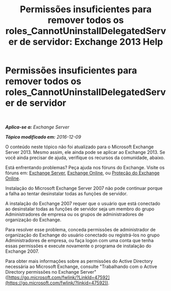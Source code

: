 ﻿---
title: 'Permissões insuficientes para remover todos os roles_CannotUninstallDelegatedServer de servidor: Exchange 2013 Help'
TOCTitle: Permissões insuficientes para remover todos os roles_CannotUninstallDelegatedServer de servidor
ms:assetid: 214ae6f3-15e7-4337-99e8-40f9547c8e0c
ms:mtpsurl: https://technet.microsoft.com/pt-br/library/ms.exch.setupreadiness.cannotuninstalldelegatedserver(v=EXCHG.150)
ms:contentKeyID: 50485167
ms.date: 05/22/2018
mtps_version: v=EXCHG.150
ms.translationtype: MT
---

# Permissões insuficientes para remover todos os roles\_CannotUninstallDelegatedServer de servidor

 

_**Aplica-se a:** Exchange Server_

_**Tópico modificado em:** 2016-12-09_

O conteúdo neste tópico não foi atualizado para o Microsoft Exchange Server 2013. Mesmo assim, ele ainda pode se aplicar ao Exchange 2013. Se você ainda precisar de ajuda, verifique os recursos da comunidade, abaixo.

Está enfrentando problemas? Peça ajuda nos fóruns do Exchange. Visite os fóruns em: [Exchange Server](https://go.microsoft.com/fwlink/p/?linkid=60612), [Exchange Online](https://go.microsoft.com/fwlink/p/?linkid=267542), ou [Proteção do Exchange Online](https://go.microsoft.com/fwlink/p/?linkid=285351).

Instalação do Microsoft Exchange Server 2007 não pode continuar porque a falha ao tentar desinstalar todas as funções de servidor.

A instalação do Exchange 2007 requer que o usuário que está conectado ao desinstalar todas as funções de servidor seja um membro do grupo Administradores de empresa ou os grupos de administradores de organização do Exchange.

Para resolver esse problema, conceda permissões de administrador de organização do Exchange do usuário conectado ou registrá-los no grupo Administradores de empresa, ou faça logon com uma conta que tenha essas permissões e execute novamente o programa de instalação do Exchange 2007.

Para obter mais informações sobre as permissões do Active Directory necessária ao Microsoft Exchange, consulte "Trabalhando com o Active Directory permissões no Exchange Server" ([https://go.microsoft.com/fwlink/?LinkId=47592](https://go.microsoft.com/fwlink/?linkid=47592)).


